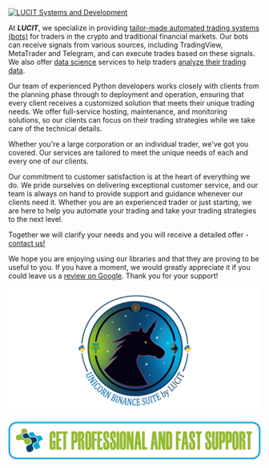 [![LUCIT Systems and Development](https://raw.githubusercontent.com/LUCIT-Systems-and-Development/.github/main/profile/lucit-tech-banner-github.png)](https://www.lucit.tech)

At ***LUCIT***, we specialize in providing [tailor-made automated trading systems (bots)](https://www.lucit.tech/trading-bots.html) for traders in the crypto and traditional financial markets. Our bots can receive signals from various sources, including TradingView, MetaTrader and Telegram, and can execute trades based on these signals. We also offer [data science](https://www.lucit.tech/data-science.html) services to help traders [analyze their trading data](https://www.lucit.tech/data-science.html).

Our team of experienced Python developers works closely with clients from the planning phase through to deployment and operation, ensuring that every client receives a customized solution that meets their unique trading needs. We offer full-service hosting, maintenance, and monitoring solutions, so our clients can focus on their trading strategies while we take care of the technical details.

Whether you're a large corporation or an individual trader, we've got you covered. Our services are tailored to meet the unique needs of each and every one of our clients.

Our commitment to customer satisfaction is at the heart of everything we do. We pride ourselves on delivering exceptional customer service, and our team is always on hand to provide support and guidance whenever our clients need it. Whether you are an experienced trader or just starting, we are here to help you automate your trading and take your trading strategies to the next level.

Together we will clarify your needs and you will receive a detailed offer - [contact us!](https://www.lucit.tech/contact.html)

We hope you are enjoying using our libraries and that they are proving to be useful to you. If you have a moment, we would greatly appreciate it if you could leave us a [review on Google](https://g.page/r/CbfHlcs8BfG8EAg/review). Thank you for your support!

[![LUCIT-UBS-Banner](https://raw.githubusercontent.com/lucit-systems-and-development/unicorn-binance-suite/master/images/logo/LUCIT-UBS-Banner-Readme.png)](https://www.lucit.tech/unicorn-binance-suite.html)

[![Get professional and fast support](https://raw.githubusercontent.com/LUCIT-Systems-and-Development/unicorn-binance-suite/master/images/support/LUCIT-get-professional-and-fast-support.png)](https://www.lucit.tech/get-support.html)
